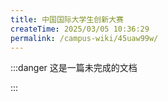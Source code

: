 ```yaml
---
title: 中国国际大学生创新大赛
createTime: 2025/03/05 10:36:29
permalink: /campus-wiki/45uaw99w/
---
```



:::danger 这是一篇未完成的文档

:::